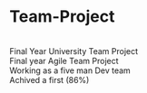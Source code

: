 # Team-Project
<br>Final Year University Team Project
<br>Final year Agile Team Project
<br>Working as a five man Dev team
<br>Achived a first (86%)

